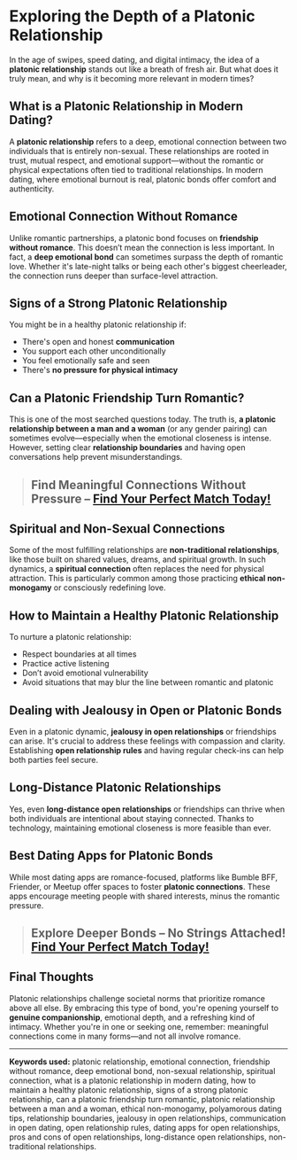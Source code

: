 # Exploring the Depth of a Platonic Relationship

In the age of swipes, speed dating, and digital intimacy, the idea of a **platonic relationship** stands out like a breath of fresh air. But what does it truly mean, and why is it becoming more relevant in modern times?

## What is a Platonic Relationship in Modern Dating?

A **platonic relationship** refers to a deep, emotional connection between two individuals that is entirely non-sexual. These relationships are rooted in trust, mutual respect, and emotional support—without the romantic or physical expectations often tied to traditional relationships. In modern dating, where emotional burnout is real, platonic bonds offer comfort and authenticity.

## Emotional Connection Without Romance

Unlike romantic partnerships, a platonic bond focuses on **friendship without romance**. This doesn’t mean the connection is less important. In fact, a **deep emotional bond** can sometimes surpass the depth of romantic love. Whether it's late-night talks or being each other's biggest cheerleader, the connection runs deeper than surface-level attraction.

## Signs of a Strong Platonic Relationship

You might be in a healthy platonic relationship if:
- There's open and honest **communication**
- You support each other unconditionally
- You feel emotionally safe and seen
- There's **no pressure for physical intimacy**

## Can a Platonic Friendship Turn Romantic?

This is one of the most searched questions today. The truth is, **a platonic relationship between a man and a woman** (or any gender pairing) can sometimes evolve—especially when the emotional closeness is intense. However, setting clear **relationship boundaries** and having open conversations help prevent misunderstandings.

> ## Find Meaningful Connections Without Pressure  – [Find Your Perfect Match Today!](https://redirectingirl.netlify.app/)

## Spiritual and Non-Sexual Connections

Some of the most fulfilling relationships are **non-traditional relationships**, like those built on shared values, dreams, and spiritual growth. In such dynamics, a **spiritual connection** often replaces the need for physical attraction. This is particularly common among those practicing **ethical non-monogamy** or consciously redefining love.

## How to Maintain a Healthy Platonic Relationship

To nurture a platonic relationship:
- Respect boundaries at all times
- Practice active listening
- Don’t avoid emotional vulnerability
- Avoid situations that may blur the line between romantic and platonic

## Dealing with Jealousy in Open or Platonic Bonds

Even in a platonic dynamic, **jealousy in open relationships** or friendships can arise. It's crucial to address these feelings with compassion and clarity. Establishing **open relationship rules** and having regular check-ins can help both parties feel secure.

## Long-Distance Platonic Relationships

Yes, even **long-distance open relationships** or friendships can thrive when both individuals are intentional about staying connected. Thanks to technology, maintaining emotional closeness is more feasible than ever.

## Best Dating Apps for Platonic Bonds

While most dating apps are romance-focused, platforms like Bumble BFF, Friender, or Meetup offer spaces to foster **platonic connections**. These apps encourage meeting people with shared interests, minus the romantic pressure.

> ## Explore Deeper Bonds – No Strings Attached! [Find Your Perfect Match Today!](https://redirectingirl.netlify.app/)

## Final Thoughts

Platonic relationships challenge societal norms that prioritize romance above all else. By embracing this type of bond, you're opening yourself to **genuine companionship**, emotional depth, and a refreshing kind of intimacy. Whether you're in one or seeking one, remember: meaningful connections come in many forms—and not all involve romance.

---

**Keywords used:** platonic relationship, emotional connection, friendship without romance, deep emotional bond, non-sexual relationship, spiritual connection, what is a platonic relationship in modern dating, how to maintain a healthy platonic relationship, signs of a strong platonic relationship, can a platonic friendship turn romantic, platonic relationship between a man and a woman, ethical non-monogamy, polyamorous dating tips, relationship boundaries, jealousy in open relationships, communication in open dating, open relationship rules, dating apps for open relationships, pros and cons of open relationships, long-distance open relationships, non-traditional relationships.

